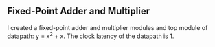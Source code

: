 ## Fixed-Point Adder and Multiplier

I created a fixed-point adder and multiplier modules and top module of datapath: y = x<sup>2</sup> + x. The clock latency of the datapath is 1.
